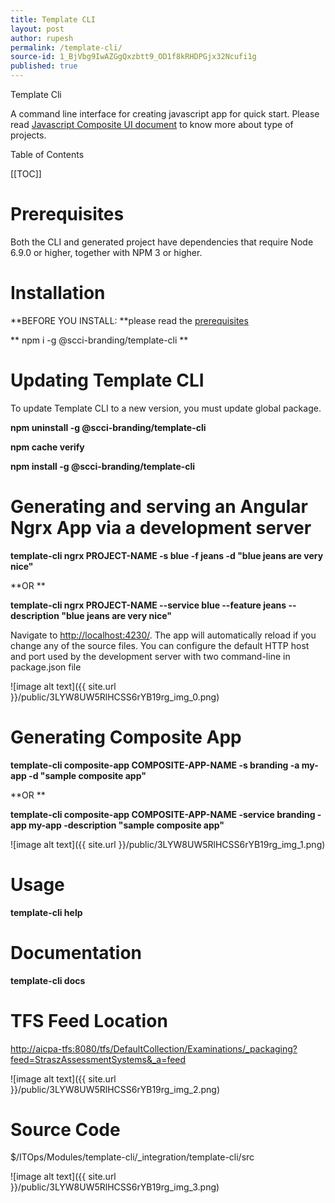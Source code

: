 ```yaml
---
title: Template CLI
layout: post
author: rupesh
permalink: /template-cli/
source-id: 1_BjVbg9IwAZGgQxzbtt9_OD1f8kRHDPGjx32Ncufi1g
published: true
---
```

Template Cli 

A command line interface for creating javascript app for quick start. Please read [Javascript Composite UI document](https://goo.gl/cNnJQB) to know more about type of projects.

Table of Contents

[[TOC]]

# Prerequisites

Both the CLI and generated project have dependencies that require Node 6.9.0 or higher, together with NPM 3 or higher.

# Installation

**BEFORE YOU INSTALL: **please read the [prerequisites](#heading=h.rgnheft3nep6)

** npm i -g @scci-branding/template-cli     **

# Updating Template CLI

To update Template CLI to a new version, you must update global package.

**npm uninstall -g @scci-branding/template-cli**

**npm cache verify**

**npm install -g @scci-branding/template-cli**

# Generating and serving an Angular Ngrx App via a development server

**template-cli ngrx PROJECT-NAME -s blue -f jeans -d "blue jeans are very nice"**

**OR **

**template-cli ngrx PROJECT-NAME --service blue --feature jeans --description "blue jeans are very nice"**

Navigate to [http://localhost:4230/](http://localhost:4230/). The app will automatically reload if you change any of the source files. You can configure the default HTTP host and port used by the development server with two command-line in package.json file

![image alt text]({{ site.url }}/public/3LYW8UW5RlHCSS6rYB19rg_img_0.png)

# Generating Composite App

**template-cli composite-app COMPOSITE-APP-NAME -s branding -a my-app -d "sample composite app"**

**OR **

**template-cli composite-app COMPOSITE-APP-NAME -service branding -app my-app -description "sample composite app"**

![image alt text]({{ site.url }}/public/3LYW8UW5RlHCSS6rYB19rg_img_1.png)

# Usage

**template-cli help**

# Documentation

**template-cli docs**

# TFS Feed Location

[http://aicpa-tfs:8080/tfs/DefaultCollection/Examinations/_packaging?feed=StraszAssessmentSystems&_a=feed](http://aicpa-tfs:8080/tfs/DefaultCollection/Examinations/_packaging?feed=StraszAssessmentSystems&_a=feed)

![image alt text]({{ site.url }}/public/3LYW8UW5RlHCSS6rYB19rg_img_2.png)

# Source Code

$/ITOps/Modules/template-cli/_integration/template-cli/src

![image alt text]({{ site.url }}/public/3LYW8UW5RlHCSS6rYB19rg_img_3.png)


